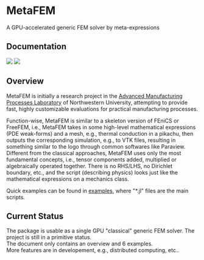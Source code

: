 # MetaFEM
A GPU-accelerated generic FEM solver by meta-expressions

## Documentation

[![][docs-dev-img]][docs-dev-url] [![][docs-paper-img]][docs-paper-url]

## Overview

MetaFEM is initially a research project in the [Advanced Manufacturing Processes Laboratory](http://ampl.mech.northwestern.edu/index.html) of Northwestern University, attempting to provide fast, highly customizable evaluations for practical manufacturing processes.

Function-wise, MetaFEM is similar to a skeleton version of FEniCS or FreeFEM, i.e., MetaFEM takes in some high-level mathematical expressions (PDE weak-forms) and a mesh, e.g., thermal conduction in a pikachu, then outputs the corresponding simulation, e.g., to VTK files, resulting in something similar to the logo through common softwares like Paraview. Different from the classical approaches, MetaFEM uses only the most fundamental concepts, i.e., tensor components added, multiplied or algebraically operated together. There is no RHS/LHS, no Dirichlet boundary, etc., and the script (describing physics) looks just like the mathematical expressions on a mechanics class.

Quick examples can be found in [examples](https://github.com/jxx2/MetaFEM/tree/main/examples), where "*.jl" files are the main scripts. 

## Current Status
The package is usable as a single GPU "classical" generic FEM solver.
The project is still in a primitive status.  
The document only contains an overview and 6 examples.  
More features are in developement, e.g., distributed computing, etc.. 

[docs-dev-img]: https://img.shields.io/badge/docs-latest%20release-blue
[docs-dev-url]: https://jxx2.github.io/MetaFEM.jl/dev/

[docs-paper-img]: https://img.shields.io/badge/paper-arxiv-blue
[docs-paper-url]: https://arxiv.org/abs/2111.03541
